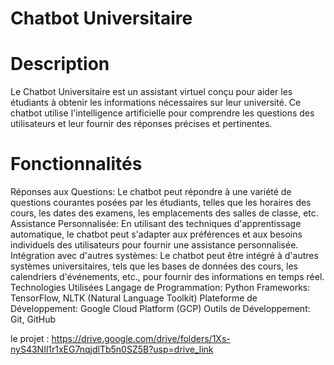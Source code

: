 # Chatbot Universitaire
# Description
Le Chatbot Universitaire est un assistant virtuel conçu pour aider les étudiants à obtenir les informations nécessaires sur leur université. Ce chatbot utilise l'intelligence artificielle pour comprendre les questions des utilisateurs et leur fournir des réponses précises et pertinentes.

# Fonctionnalités
Réponses aux Questions: Le chatbot peut répondre à une variété de questions courantes posées par les étudiants, telles que les horaires des cours, les dates des examens, les emplacements des salles de classe, etc.
Assistance Personnalisée: En utilisant des techniques d'apprentissage automatique, le chatbot peut s'adapter aux préférences et aux besoins individuels des utilisateurs pour fournir une assistance personnalisée.
Intégration avec d'autres systèmes: Le chatbot peut être intégré à d'autres systèmes universitaires, tels que les bases de données des cours, les calendriers d'événements, etc., pour fournir des informations en temps réel.
Technologies Utilisées
Langage de Programmation: Python
Frameworks: TensorFlow, NLTK (Natural Language Toolkit)
Plateforme de Développement: Google Cloud Platform (GCP)
Outils de Développement: Git, GitHub

le projet  : https://drive.google.com/drive/folders/1Xs-nyS43NIl1r1xEG7nqjdlTb5n0SZ5B?usp=drive_link
